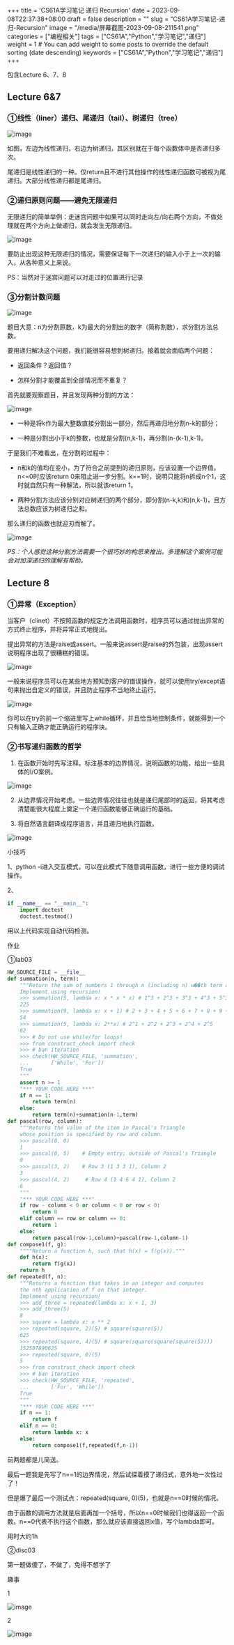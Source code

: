 +++
title = 'CS61A学习笔记 递归 Recursion'
date = 2023-09-08T22:37:38+08:00
draft = false
description = ""
slug = "CS61A学习笔记-递归-Recursion"
image = "/media/屏幕截图-2023-09-08-211541.png"
categories = ["编程相关"]
tags = ["CS61A","Python","学习笔记","递归"]
weight = 1       # You can add weight to some posts to override the default sorting (date descending)
keywords = ["CS61A","Python","学习笔记","递归"]
+++

包含Lecture 6、7、8

## Lecture 6&7

### ①线性（liner）递归、尾递归（tail）、树递归（tree）

<img src="/media/屏幕截图-2023-09-08-211541.png" style="display: block; margin-left: auto; margin-right: auto;" alt="image">

如图，左边为线性递归，右边为树递归，其区别就在于每个函数体中是否递归多次。

尾递归是线性递归的一种。仅return且不进行其他操作的线性递归函数可被视为尾递归。大部分线性递归都是尾递归。

### ②递归原则问题——避免无限递归

无限递归的简单举例：走迷宫问题中如果可以同时走向左/向右两个方向，不做处理就在两个方向上做递归，就会发生无限递归。

<img src="/media/屏幕截图-2023-09-08-213418.png" style="display: block; margin-left: auto; margin-right: auto;" alt="image">

要防止出现这种无限递归的情况，需要保证每下一次递归的输入小于上一次的输入，从各种意义上来说。

PS：当然对于迷宫问题可以对走过的位置进行记录

### ③分割计数问题

<img src="/media/屏幕截图-2023-09-08-212410-1024x482.png" style="display: block; margin-left: auto; margin-right: auto;" alt="image">

题目大意：n为分割原数，k为最大的分割出的数字（简称割数），求分割方法总数。

要用递归解决这个问题，我们能很容易想到树递归。接着就会面临两个问题：

- 返回条件？返回值？

- 怎样分割才能覆盖到全部情况而不重复？

首先就要观察题目，并且发现两种分割的方法：

<img src="/media/屏幕截图-2023-09-10-184942.png" style="display: block; margin-left: auto; margin-right: auto;" alt="image">

- 一种是将k作为最大整数直接分割出一部分，然后再递归地分割n-k的部分；

- 一种是分割出小于k的整数，也就是分割(n,k-1)，再分割(n-(k-1),k-1)。

于是我们不难看出，在分割的过程中：

- n和k的值均在变小，为了符合之前提到的递归原则，应该设置一个边界值。n<=0时应该return 0来阻止进一步分割。k==1时，说明只能将n拆成n个1，这时就自然只有一种解法，所以就该return 1。

- 两种分割方法应该分别对应树递归的两个部分，即分割(n-k,k)和(n,k-1)，且方法总数应该为树递归之和。

那么递归的函数也就迎刃而解了。

<img src="/media/屏幕截图-2023-09-10-190056.png" style="display: block; margin-left: auto; margin-right: auto;" alt="image">

_PS：个人感觉这种分割方法需要一个很巧妙的构思来推出。多理解这个案例可能会对加深递归的理解有帮助。_

## Lecture 8

### ①异常（Exception）

当客户（clinet）不按照函数的规定方法调用函数时，程序员可以通过抛出异常的方式终止程序，并将异常正式地提出。

提出异常的方法是raise或assert。一般来说assert是raise的外包装，出现assert说明程序出现了很糟糕的错误。

<img src="/media/屏幕截图-2023-09-10-201313.png" style="display: block; margin-left: auto; margin-right: auto;" alt="image">

一般来说程序员可以在某些地方预知到客户的错误操作，就可以使用try/except语句来抛出自定义的错误，并且防止程序不当地终止运行。

<img src="/media/屏幕截图-2023-09-10-201417.png" style="display: block; margin-left: auto; margin-right: auto;" alt="image">

你可以在try的前一个缩进里写上while循环，并且恰当地控制条件，就能得到一个只有输入正确才能正确运行的程序块。

### ②书写递归函数的哲学

1. 在函数开始时先写注释。标注基本的边界情况，说明函数的功能，给出一些具体的I/O案例。

<img src="/media/屏幕截图-2023-09-10-201808.png" style="display: block; margin-left: auto; margin-right: auto;" alt="image">

2. 从边界情况开始考虑。一些边界情况往往也就是递归尾部时的返回，将其考虑清楚能很大程度上奠定一个递归函数能够正确运行的基础。

3. 将自然语言翻译成程序语言，并且递归地执行函数。

<img src="/media/屏幕截图-2023-09-10-202043.png" style="display: block; margin-left: auto; margin-right: auto;" alt="image">

小技巧

1、python -i进入交互模式，可以在此模式下随意调用函数，进行一些方便的调试操作。

2、

```python
if __name__ == "__main__":
    import doctest
    doctest.testmod()
```

用以上代码实现自动代码检测。

作业

①lab03

``` python
HW_SOURCE_FILE = __file__
def summation(n, term):
    """Return the sum of numbers 1 through n (including n) w��th term applied to each number.
    Implement using recursion!
    >>> summation(5, lambda x: x * x * x) # 1^3 + 2^3 + 3^3 + 4^3 + 5^3
    225
    >>> summation(9, lambda x: x + 1) # 2 + 3 + 4 + 5 + 6 + 7 + 8 + 9 + 10
    54
    >>> summation(5, lambda x: 2**x) # 2^1 + 2^2 + 2^3 + 2^4 + 2^5
    62
    >>> # Do not use while/for loops!
    >>> from construct_check import check
    >>> # ban iteration
    >>> check(HW_SOURCE_FILE, 'summation',
    ...       ['While', 'For'])
    True
    """
    assert n >= 1
    "*** YOUR CODE HERE ***"
    if n == 1:
        return term(n)
    else:
        return term(n)+summation(n-1,term)
def pascal(row, column):
    """Returns the value of the item in Pascal's Triangle 
    whose position is specified by row and column.
    >>> pascal(0, 0)
    1
    >>> pascal(0, 5)	# Empty entry; outside of Pascal's Triangle
    0
    >>> pascal(3, 2)	# Row 3 (1 3 3 1), Column 2
    3
    >>> pascal(4, 2)     # Row 4 (1 4 6 4 1), Column 2
    6
    """
    "*** YOUR CODE HERE ***"
    if row - column < 0 or column < 0 or row < 0:
        return 0
    elif column == row or column == 0:
        return 1
    else:
        return pascal(row-1,column)+pascal(row-1,column-1)
def compose1(f, g):
    """"Return a function h, such that h(x) = f(g(x))."""
    def h(x):
        return f(g(x))
    return h
def repeated(f, n):
    """Returns a function that takes in an integer and computes 
    the nth application of f on that integer.
    Implement using recursion!
    >>> add_three = repeated(lambda x: x + 1, 3)
    >>> add_three(5)
    8
    >>> square = lambda x: x ** 2
    >>> repeated(square, 2)(5) # square(square(5))
    625
    >>> repeated(square, 4)(5) # square(square(square(square(5))))
    152587890625
    >>> repeated(square, 0)(5)
    5
    >>> from construct_check import check
    >>> # ban iteration
    >>> check(HW_SOURCE_FILE, 'repeated',
    ...       ['For', 'While'])
    True
    """
    "*** YOUR CODE HERE ***"
    if n == 1:
        return f
    elif n == 0:
        return lambda x: x
    else:
        return compose1(f,repeated(f,n-1))
```

前两题都是儿简送。

最后一题我是先写了n==1的边界情况，然后试探着摸了递归式，意外地一次性过了！

但是爆了最后一个测试点：repeated(square, 0)(5)，也就是n==0时候的情况。

由于函数的调用方法就是后面再加一个括号，所以n==0时候我们也得返回一个函数。n==0代表不执行这个函数，那么就应该直接返回x值，写个lambda即可。

用时大约1h

②disc03

第一题做傻了，不做了，免得不想学了

趣事

1

<img src="/media/屏幕截图 2024-09-24 213504.png" style="display: block; margin-left: auto; margin-right: auto;" alt="image">

2

<img src="/media/屏幕截图 2024-09-24 213609.png" style="display: block; margin-left: auto; margin-right: auto;" alt="image">